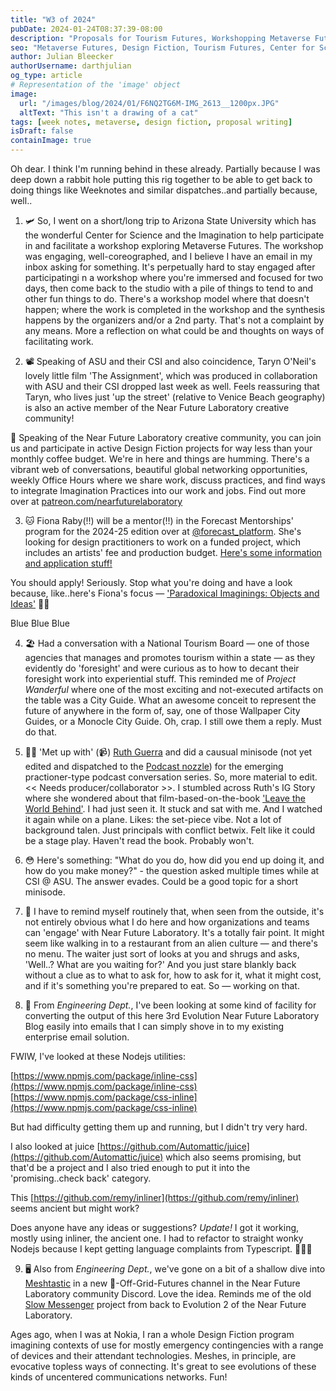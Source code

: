 ```yaml
---
title: "W3 of 2024"
pubDate: 2024-01-24T08:37:39-08:00
description: "Proposals for Tourism Futures, Workshopping Metaverse Futures and Inlining CSS"
seo: "Metaverse Futures, Design Fiction, Tourism Futures, Center for Science and the Imagination, Workshop"
author: Julian Bleecker
authorUsername: darthjulian
og_type: article
# Representation of the 'image' object
image:
  url: "/images/blog/2024/01/F6NQ2TG6M-IMG_2613__1200px.JPG"
  altText: "This isn't a drawing of a cat"
tags: [week notes, metaverse, design fiction, proposal writing]
isDraft: false
containImage: true
---
```


Oh dear. I think I'm running behind in these already. Partially because I was deep down a rabbit hole putting this rig together to be able to get back to doing things like Weeknotes and similar dispatches..and partially because, well..

1. 🛩️ So, I went on a short/long trip to Arizona State University which has the wonderful Center for Science and the Imagination to help participate in and facilitate a workshop exploring Metaverse Futures. The workshop was engaging, well-coreographed, and I believe I have an email in my inbox asking for something. It's perpetually hard to stay engaged after participatingi n a workshop where you're immersed and focused for two days, then come back to the studio with a pile of things to tend to and other fun things to do. There's a workshop model where that doesn't happen; where the work is completed in the workshop and the synthesis happens by the organizers and/or a 2nd party. That's not a complaint by any means. More a reflection on what could be and thoughts on ways of facilitating work.

2. 📽️ Speaking of ASU and their CSI and also coincidence, Taryn O'Neil's lovely little film 'The Assignment', which was produced in collaboration with ASU and their CSI dropped last week as well. Feels reassuring that Taryn, who lives just 'up the street' (relative to Venice Beach geography) is also an active member of the Near Future Laboratory creative community!


<div class="ad">🍇 Speaking of the Near Future Laboratory creative community, you can join us and participate in active Design Fiction projects for way less than your monthly coffee budget. We're in here and things are humming. There's a vibrant web of conversations, beautiful global networking opportunities, weekly Office Hours where we share work, discuss practices, and find ways to integrate Imagination Practices into our work and jobs. Find out more over at <a href="https://patreon.com/nearfuturelaboratory">patreon.com/nearfuturelaboratory</a></div>

    
3. 🐱 Fiona Raby(!!) will be a mentor(!!) in the Forecast Mentorships' program for the 2024-25 edition over at [@forecast_platform](https://instagram.com/forecast_platform). She's looking for design practitioners to work on a funded project, which includes an artists' fee and production budget. [Here's some information and application stuff!](https://forecast-platform.com/guidelines)

You should apply! Seriously. Stop what you're doing and have a look because, like..here's  Fiona's focus — ['Paradoxical Imaginings: Objects and Ideas'](https://forecast-platform.com/mentor/fiona-raby) 🌈🦄

Blue Blue Blue

4. 🏖️ Had a conversation with a National Tourism Board — one of those agencies that manages and promotes tourism within a state — as they evidently do 'foresight' and were curious as to how to decant their foresight work into experiential stuff. This reminded me of _Project Wanderful_ where one of the most exciting and not-executed artifacts on the table was a City Guide. What an awesome conceit to represent the future of anywhere in the form of, say, one of those Wallpaper City Guides, or a Monocle City Guide. Oh, crap. I still owe them a reply. Must do that.

4. 🖖🏽 'Met up with' (📹) [Ruth Guerra](https://instagram.com/ridguerra) and did a causual minisode (not yet edited and dispatched to the [Podcast nozzle](https://podcasts.apple.com/us/podcast/near-future-laboratory-podcast/id1546452193)) for the emerging practioner-type podcast conversation series. So, more material to edit. << Needs producer/collaborator >>. I stumbled across Ruth's IG Story where she wondered about that film-based-on-the-book ['Leave the World Behind'](https://www.imdb.com/title/tt12747748/). I had just seen it. It stuck and sat with me. And I watched it again while on a plane. Likes: the set-piece vibe. Not a lot of background talen. Just principals with conflict betwix. Felt like it could be a stage play. Haven't read the book. Probably won't.

5. 😳 Here's something: "What do you do, how did you end up doing it, and how do you make money?" - the question asked multiple times while at CSI @ ASU. The answer evades. Could be a good topic for a short minisode.
6. 🥩 I have to remind myself routinely that, when seen from the outside, it's not entirely obvious what I do here and how organizations and teams can 'engage' with Near Future Laboratory. It's a totally fair point. It might seem like walking in to a restaurant from an alien culture — and there's no menu. The waiter just sort of looks at you and shrugs and asks, 'Well..? What are you waiting for?' And you just stare blankly back without a clue as to what to ask for, how to ask for it, what it might cost, and if it's something you're prepared to eat. So — working on that.
7. 🔌 From <em>Engineering Dept.</em>, I've been looking at some kind of facility for converting the output of this here 3rd Evolution Near Future Laboratory Blog easily into emails that I can simply shove in to my existing enterprise email solution.

<div style="margin-bottom: 0rem;">FWIW, I've looked at these Nodejs utilities:

[https://www.npmjs.com/package/inline-css](https://www.npmjs.com/package/inline-css)<br/>
[https://www.npmjs.com/package/css-inline](https://www.npmjs.com/package/css-inline)
</div>
But had difficulty getting them up and running, but I didn't try very hard.

I also looked at juice [https://github.com/Automattic/juice](https://github.com/Automattic/juice) which also seems promising, but that'd be a project and I also tried enough to put it into the 'promising..check back' category.

This [https://github.com/remy/inliner](https://github.com/remy/inliner) seems ancient but might work?

Does anyone have any ideas or suggestions?
<em>Update!</em> I got it working, mostly using inliner, the ancient one. I had to refactor to straight wonky Nodejs because I kept getting language complaints from Typescript. 🤷🏽‍♂️

9. 🖥️ Also from <em>Engineering Dept.</em>, we've gone on a bit of a shallow dive into [Meshtastic](https://meshtastic.org/) in a new 📵-Off-Grid-Futures channel in the Near Future Laboratory community Discord. Love the idea. Reminds me of the old [Slow Messenger](https://blog.nearfuturelaboratory.com/category/slow-messenger/) project from back to Evolution 2 of the Near Future Laboratory.

Ages ago, when I was at Nokia, I ran a whole Design Fiction program imagining contexts of use for mostly emergency contingencies with a range of devices and their attendant technologies. Meshes, in principle, are evocative topless ways of connecting. It's great to see evolutions of these kinds of uncentered communications networks. Fun!
